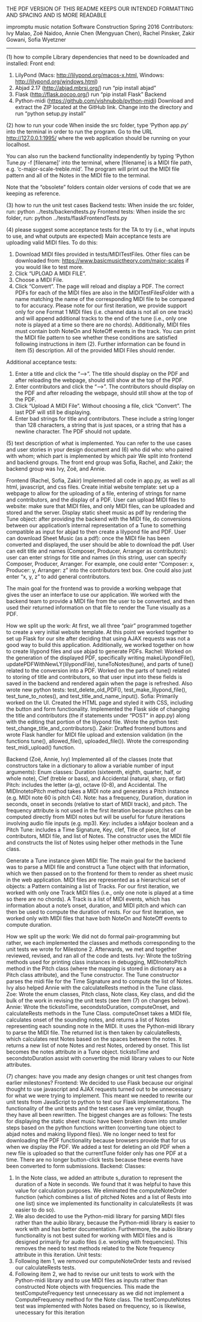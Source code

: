 THE PDF VERSION OF THIS README KEEPS OUR INTENDED FORMATTING AND SPACING AND IS MORE READABLE

impromptu music notation
Software Construction Spring 2016
Contributors: Ivy Malao, Zoë Naidoo, Annie Chen (Mengyuan Chen), Rachel Pinsker, Zakir Gowani, Sofia Wyetzner

-------------
(1) how to compile
Library dependencies that need to be downloaded and installed:
Front end:
1. LilyPond (Macs: http://lilypond.org/macos-x.html, Windows: http://lilypond.org/windows.html)
2. Abjad 2.17 (http://abjad.mbrsi.org/) run “pip install abjad”
3. Flask (http://flask.pocoo.org/) run “pip install Flask”
Backend
4. Python-midi (https://github.com/vishnubob/python-midi) Download and extract the ZIP located at the GitHub link.
Change into the directory and run “python setup.py install”

(2) how to run your code
When inside the src folder, type ‘Python app.py’ into the terminal in order to run the program.
Go to the URL http://127.0.0.1:1995/ where the web application should be running on your localhost.

You can also run the backend functionality independently by typing ‘Python Tune.py -f [filename]’ into the terminal, where [filename] is a MIDI file path, e.g. ‘c-major-scale-treble.mid’. The program will print out the MIDI file pattern and all of the Notes in the MIDI file to the terminal.

Note that the “obsolete” folders contain older versions of code that we are keeping as reference.

(3) how to run the unit test cases
Backend tests: When inside the src folder, run: python ../tests/backendtests.py
Frontend tests: When inside the src folder, run: python ../tests/flaskFrontendTests.py

(4) please suggest some acceptance tests for the TA to try (i.e., what inputs to use, and what outputs are expected)
Main acceptance tests are uploading valid MIDI files. To do this:
1. Download MIDI files provided in tests/MIDITestFiles. Other files can be downloaded from: https://www.basicmusictheory.com/major-scales if you would like to test more.
2. Click “UPLOAD A MIDI FILE”.
3. Choose a MIDI File.
4. Click “Convert”. The page will reload and display a PDF.
The correct PDFs for each of the MIDI files are also in the MIDITestFilesFolder with a name matching the name of the corresponding MIDI file to be compared to for accuracy.
Please note for our first iteration, we provide support only for one Format 1 MIDI files (i.e. channel data is not all on one track) and will append additional tracks to the end of the tune (i.e., only one note is played at a time so there are no chords). Additionally, MIDI files must contain both NoteOn and NoteOff events in the track. You can print the MIDI file pattern to see whether these conditions are satisfied following instructions in item (2). Further information can be found in item (5) description. All of the provided MIDI Files should render.

Additional acceptance tests:
1. Enter a title and click the “-->”. The title should display on the PDF and after reloading the webpage, should still show at the top of the PDF.
2. Enter contributors and click the “-->”. The contributors should display on the PDF and after reloading the webpage, should still show at the top of the PDF.
3. Click “Upload A MIDI File”. Without choosing a file, click “Convert”. The last PDF will still be displaying.
4. Enter bad strings for title and contributors. These include a string longer than 128 characters, a string that is just spaces, or a string that has a newline character. The PDF should not update.

(5) text description of what is implemented. You can refer to the use cases and user stories in your design document
and
(6) who did who: who paired with whom; which part is implemented by which pair
We split into frontend and backend groups. The front end group was Sofia, Rachel, and Zakir; the backend group was Ivy, Zoë, and Annie.

Frontend (Rachel, Sofia, Zakir)
Implemented all code in app.py, as well as all html, javascript, and css files.
Create initial website template: set up a webpage to allow for the uploading of a file, entering of strings for name and contributors, and the display of a PDF.
User can upload MIDI files to website: make sure that MIDI files, and only MIDI files, can be uploaded and stored and the server.
Display static sheet music as pdf by rendering the Tune object: after providing the backend with the MIDI file, do conversions between our application’s internal representation of a Tune to something compatible as input for abjad to then create a lilypond file and PDF.
User can download Sheet Music (as a pdf): once the MIDI file has been converted and displayed, the user should be able to download the pdf.
User can edit title and names (Composer, Producer, Arranger as contributors): user can enter strings for title and names (in this string, user can specify Composer, Producer, Arranger. For example, one could enter “Composer: x, Producer: y, Arranger: z” into the contributors text box. One could also just enter “x, y, z” to add general contributors.

The main goal for the frontend was to provide a working webpage that gives the user an interface to use our application. We worked with the backend team to provide a MIDI file from the user to be converted, and then used their returned information on that file to render the Tune visually as a PDF.

How we split up the work:
At first, we all three “pair” programmed together to create a very initial website template. At this point we worked together to set up Flask for our site after deciding that using AJAX requests was not a good way to build this application. Additionally, we worked together on how to create lilypond files and use abjad to generate PDFs.
Rachel: Worked on the generation of the displayed PDF, specifically writing makeLilypondFile(), updatePDFWithNewLY(lilypondFile), tuneToNotes(tune), and parts of tune() related to the conversion into a PDF. Worked on the parts of tune() related to storing of title and contributors, so that user input into these fields is saved in the backend and rendered again when the page is refreshed. Also wrote new python tests: test_delete_old_PDF(), test_make_lilypond_file(), test_tune_to_notes(), and test_title_and_name_input().
Sofia: Primarily worked on the UI. Created the HTML page and styled it with CSS, including the button and form functionality. Implemented the Flask side of changing the title and contributors (the if statements under “POST” in app.py) along with the editing that portion of the lilypond file. Wrote the python test: test_change_title_and_contributors().
Zakir: Drafted frontend buttons and wrote Flask handler for MIDI file upload and extension validation (in the functions tune(), allowed_file(), uploaded_file()). Wrote the corresponding test_midi_upload() function.

Backend (Zoë, Annie, Ivy)
Implemented all of the classes (note that constructors take in a dictionary to allow a variable number of input arguments):
Enum classes: Duration (sixteenth, eighth, quarter, half, or whole note), Clef (treble or bass), and Accidental (natural, sharp, or flat)
Pitch: includes the letter (a-g), octave (0-8), and Accidental. The MIDInotetoPitch method takes a MIDI note and generates a Pitch instance (e.g. MIDI note 60 is pitch C4).
Note: has a frequency, Duration, duration in seconds, onset in seconds (relative to start of MIDI track), and pitch. The frequency attribute is not used in the first iteration because pitches can be computed directly from MIDI notes but will be useful for future iterations involving audio file inputs (e.g. mp3).
Key: includes a isMajor boolean and a Pitch
Tune: includes a Time Signature, Key, clef, Title of piece, list of contributors, MIDI file, and list of Notes. The constructor uses the MIDI file and constructs the list of Notes using helper other methods in the Tune class.

Generate a Tune instance given MIDI file: The main goal for the backend was to parse a MIDI file and construct a Tune object with that information, which we then passed on to the frontend for them to render as sheet music in the web application. MIDI files are represented as a hierarchical set of objects: a Pattern containing a list of Tracks. For our first iteration, we worked with only one Track MIDI files (i.e., only one note is played at a time so there are no chords). A Track is a list of MIDI events, which has information about a note’s onset, duration, and MIDI pitch and which can then be used to compute the duration of rests. For our first iteration, we worked only with MIDI files that have both NoteOn and NoteOff events to compute duration.

How we split up the work:
We did not do formal pair-programming but rather, we each implemented the classes and methods corresponding to the unit tests we wrote for Milestone 2. Afterwards, we met and together reviewed, revised, and ran all of the code and tests.
Ivy: Wrote the toString methods used for printing class instances in debugging, MIDInotetoPitch method in the Pitch class (where the mapping is stored in dictionary as a Pitch class attribute), and the Tune constructor. The Tune constructor parses the midi file for the Time Signature and to compute the list of Notes. Ivy also helped Annie with the calculateRests method in the Tune class.
Zoe: Wrote the enum classes, Pitch class, Note class, Key class, and did the bulk of the work in revising the unit tests (see item (7) on changes below).
Annie: Wrote the tickstoTime, secondstoDuration, computeOnset, and calculateRests methods in the Tune Class. computeOnset takes a MIDI file, calculates onset of the sounding notes, and returns a list of Notes representing each sounding note in the MIDI. It uses the Python-midi library to parse the MIDI file. The returned list is then taken by calculateRests, which calculates rest Notes based on the spaces between the notes. It returns a new list of note Notes and rest Notes, ordered by onset. This list becomes the notes attribute in a Tune object. tickstoTime and secondstoDuration assist with converting the midi library values to our Note attributes.

(7) changes: have you made any design changes or unit test changes from earlier milestones?
Frontend:
We decided to use Flask because our original thought to use javascript and AJAX requests turned out to be unnecessary for what we were trying to implement. This meant we needed to rewrite our unit tests from JavaScript to python to test our Flask implementations. The functionality of the unit tests and the test cases are very similar, though they have all been rewritten. The biggest changes are as follows:
The tests for displaying the static sheet music have been broken down into smaller steps based on the python functions written (converting tune object to abjad notes and making lilypond files).
We no longer need to test for downloading the PDF functionality because browsers provide that for us when we display the PDF.
We added a test for deleting an old PDF when a new file is uploaded so that the currentTune folder only has one PDF at a time.
There are no longer button-click tests because these events have been converted to form submissions.
Backend: 
Classes:
1. In the Note class, we added an attribute s_duration to represent the duration of a Note in seconds. We found that it was helpful to have this value for calculation purposes. We eliminated the computeNoteOrder function (which combines a list of pitched Notes and a list of Rests into one list) since we implemented its functionality in calculateRests (it was easier to do so).
2. We also decided to use the Python-midi library for parsing MIDI files rather than the aubio library, because the Python-midi library is easier to work with and has better documentation. Furthermore, the aubio library functionality is not best suited for working with MIDI files and is designed primarily for audio files (i.e. working with frequencies). This removes the need to test methods related to the Note frequency attribute in this iteration.
Unit tests:
3. Following item 1, we removed our computeNoteOrder tests and revised our calculateRests tests.
4. Following item 2, we had to revise our unit tests to work with the Python-midi library and to use MIDI files as inputs rather than constructed Note objects with frequencies. This made the testComputeFrequency test unnecessary as we did not implement a ComputeFrequency method for the Note class. The testComputeNotes test was implemented with Notes based on frequency, so is likewise, unecessary for this iteration
